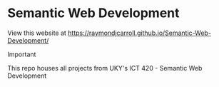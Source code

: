# Semantic Web Development
View this website at https://raymondjcarroll.github.io/Semantic-Web-Development/
> [!IMPORTANT]
> This repo houses all projects from UKY's ICT 420 - Semantic Web Development